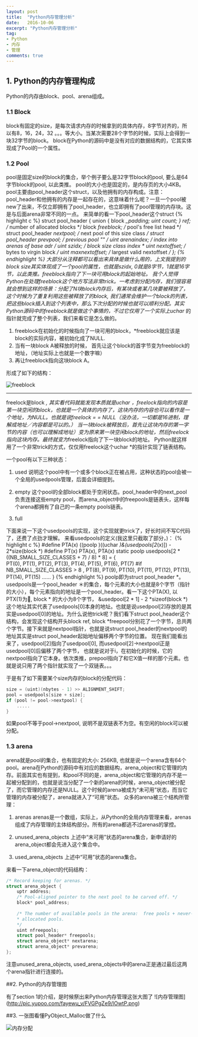 ```yaml
---
layout: post
title:  "Python内存管理分析"
date:   2016-10-06
excerpt: "Python内存管理分析"
tag:
- Python
- 内存
- 管理
comments: true
---
```


## 1. Python的内存管理构成

Python的内存由block、pool、arena组成。

### 1.1 Block 
block有固定的size，是每次请求内存的时候拿到的具体内存，8字节对齐的，所以有8，16，24，32 。。。等大小。当某次需要28个字节的时候，实际上会得到一块32字节的block。
block在Python的源码中是没有对应的数据结构的，它其实体现成了Pool的一个属性。

### 1.2 Pool
pool是固定size的block的集合，举个例子要么是32字节block的pool, 要么是64字节block的pool, 以此类推。 pool的大小也是固定的，是内存页的大小4KB。
pool主要由pool_header这个struct，以及他拥有的内存构成。注意：pool_header和他拥有的内存是一起存在的，这意味着什么呢？一旦一个pool被new了出来，不仅立即拥有了pool_header，也立即拥有了pool管理的内存块。这是与后面arena非常不同的一点。
来简单的看一下pool_header这个struct
{% highlight c %}
struct pool_header {
    union { block *_padding;
            uint count; } ref;      /* number of allocated blocks    */
    block *freeblock;               /* pool's free list head         */
    struct pool_header *nextpool;   /* next pool of this size class  */
    struct pool_header *prevpool;   /* previous pool       ""        */
    uint arenaindex;                /* index into arenas of base adr */
    uint szidx;                     /* block size class index        *
    uint nextoffset;                /* bytes to virgin block         */
    uint maxnextoffset;             /* largest valid nextoffset      */
 };
{% endhighlight %}
大部分从注释都可以看出来具体是做什么用的，上文我提到的block size其实体现成了一个pool的属性，也就是szidx, 0就是8字节，1就是16字节，以此类推。freeblock指向了下一块可用block的起始地址。
我个人觉得Python在处理freeblock这个地方写法非常trick。一考虑到分配内存，我们很容易就会想到这样的场景：分配了N块block内存后，有某块或者某几块要被释放了，这个时候为了重复利用这些被释放了的block, 我们通常会维护一个block的列表，把这些block插入到这个列表中，那么下次分配的时候也就可以顺利分配。其实Python源码中的freeblock就是做这个事情的，不过它仅用了一个实际上uchar* 的指针就完成了整个列表，我们来看它是怎么做的。

 1. freeblock在初始化的时候指向了一块可用的block，*freeblock就应该是block的实际内容，被初始化成了NULL.
 2. 当有一块block A被释放的时候， 首先让这个block的首字节变为freeblock的地址，（地址实际上也就是一个数字嘛）
 3. 再让freeblock指向这块block A。
 

形成了如下的结构：

![freeblock](http://pic.yupoo.com/fayewu_v/FUjejaqH/MKgSe.png)


----------


freelock是block *, 其实看代码就能发现本质就是uchar *，freelock指向的内容是第一块空闲的block，也就是一个具体的内存了，这块内存的内容也可以看作是一个地址，为NULL。也就是说*freelock = = NULL（没办法，一切都是16进制，理解成地址／内容都是可以的。）
当一块block被释放后，首先让这块内存的第一字节的内容（也可以理解成地址）变为原来第一块空闲block的地址，然后freelock指向这块内存。最终就变为*freelock指向了下一块block的地址。
Python就这样用了一个非常trick的方式，仅仅用freelock这个uchar *的指针实现了链表结构。

一个pool有以下三种状态：

 1. used
    说明这个pool中有一个或多个block正在被占用，这种状态的pool会被一个全局的usedpools管理，后面会详细提到。

 2. empty
    这个pool的全部block都处于空闲状态。pool_header中的next_pool负责连接这些empty pool，而arena_object中的freepools是链表头，这样每个arena都拥有了自己的一条empty pools链表。
 3. full

下面来说一下这个usedpools的实现，这个实现就更trick了，好长时间不写C代码了，还费了点劲才理解。
来看usedpools的定义(我这里只截取了部分，)：
{% highlight c %}
#define PTA(x)  ((poolp )((uchar *)&(usedpools[2*(x)]) - 2*size(block *)
#define PT(x)   PTA(x), PTA(x)
static poolp usedpools[2 * ((NB_SMALL_SIZE_CLASSES + 7) / 8) * 8] = {        
    PT(0), PT(1), PT(2), PT(3), PT(4), PT(5), PT(6), PT(7)
#if NB_SMALL_SIZE_CLASSES > 8
    , PT(8), PT(9), PT(10), PT(11), PT(12), PT(13), PT(14), PT(15)
......
}
{% endhighlight %}
poolp即为struct pool_header *。usedpools是一个pool_header ＊的集合，每个元素的大小也就是8个字节（指针的大小），每个元素指向的地址是一个pool_header。看一下这个PTA(X), 以PTX(1)为🌰, block * 的大小为8个字节， &usedpool[2 * 1] - 2 *sizeof(block *) 这个地址其实代表了usedpools[0]本身的地址。也就是说usedpool[2]存放的是其实是usedpool[0]的地址。为什么说他trick呢？我们看下struct pool_header这个结构，会发现这个结构开头block ref, block *freepool分别花了一个字节，总共两个字节。接下来就是nextpool指针，也就是说struct pool_header的nextpool的地址其实是struct pool_header起始地址偏移两个字节的位置。
现在我们能看出来了，usedpool[2]指向了usedpool[0], 而usedpool[2]->nextpool正是usedpool[0]后偏移了两个字节， 也就是说对于i，在初始化的时候，它的nextpool指向了它本身。依次类推，prepool指向了和它X值一样的那个元素。也就是说只用了两个指针就实现了一个双链表。。。

于是有了如下需要某个size内存的block的分配代码：
``` C
size = (uint)(nbytes - 1) >> ALIGNMENT_SHIFT;
pool = usedpools[size + size];
if (pool != pool->nextpool) {
    .....
}
```
如果pool不等于pool->nextpool, 说明不是双链表不为空。有空闲的block可以被分配。
 
### 1.3 arena

arena就是pool的集合，也有固定的大小: 256KB, 也就是说一个arena含有64个pool。arena在Python的源码中有对应的数据结构，arena_object和它管理的内存。前面其实也有提到，和pool不同的是，arena_object和它管理的内存不是一起被分配到的，也就是说当分配了一个新的arena的时候，arena_object被分配了，而它管理的内存还是NULL。这个时候的arena被成为“未可用”状态，而当它管理的内存被分配了，arena就进入了“可用”状态。
众多的arena被三个结构所管理：

 1. arenas
    arenas是一个数组，实际上，从Python的全局内存管理来看，arenas组成了内存管理的主体结构部分。所有的arena都逃不过arenas的掌控。

 2. unused_arena_objects
    上述中“未可用”状态的arena集合，新申请好的arena_object都会先进入这个集合中。
 3. used_arena_objects
    上述中“可用”状态的arena集合。

来看一下arena_object的代码结构：
```C
/* Record keeping for arenas. */
struct arena_object {
    uptr address;
    /* Pool-aligned pointer to the next pool to be carved off. */
    block* pool_address;
    
    /* The number of available pools in the arena:  free pools + never-
    * allocated pools.
    */
    uint nfreepools;
    struct pool_header* freepools;
    struct arena_object* nextarena;
    struct arena_object* prevarena;
};
```
注意unused_arena_objects, used_arena_objects中的arena正是通过最后这两个arena指针进行连接的。

##2. Python的内存管理图

有了section 1的介绍，是时候祭出来Python内存管理这张大图了
![内存管理图] (http://pic.yupoo.com/fayewu_v/FVGPgZe9/lOwtP.png)


##3. 一张图看懂PyObject_Malloc做了什么

![内存分配](http://pic.yupoo.com/fayewu_v/FVGDWcqE/1M1HG.png)


 

